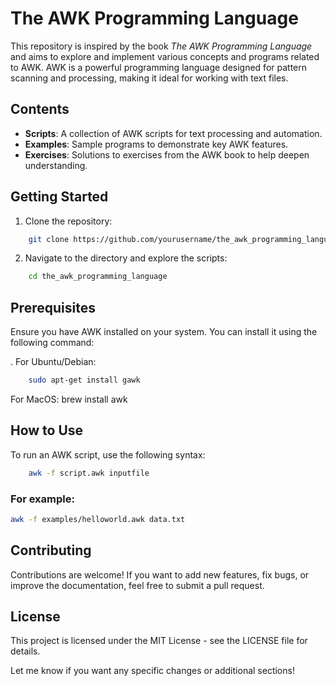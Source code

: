 # The AWK Programming Language

This repository is inspired by the book *The AWK Programming Language* and aims to explore and implement various concepts and programs related to AWK. AWK is a powerful programming language designed for pattern scanning and processing, making it ideal for working with text files.

## Contents

- **Scripts**: A collection of AWK scripts for text processing and automation.
- **Examples**: Sample programs to demonstrate key AWK features.
- **Exercises**: Solutions to exercises from the AWK book to help deepen understanding.

## Getting Started

1. Clone the repository:
```bash
	git clone https://github.com/yourusername/the_awk_programming_language.git
```

2. Navigate to the directory and explore the scripts:
```bash
	cd the_awk_programming_language
```

## Prerequisites

Ensure you have AWK installed on your system. You can install it using the following command:

. For Ubuntu/Debian:
```bash
	sudo apt-get install gawk
```

For MacOS:
	brew install awk


## How to Use

To run an AWK script, use the following syntax:
```bash
	awk -f script.awk inputfile 
```

### For example:
```bash
awk -f examples/helloworld.awk data.txt
```

## Contributing

Contributions are welcome! If you want to add new features, fix bugs, or improve the documentation, feel free to submit a pull request.

## License

This project is licensed under the MIT License - see the LICENSE file for details.

Let me know if you want any specific changes or additional sections!
